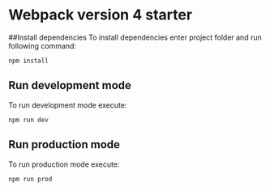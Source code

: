 # Webpack version 4 starter
##Install dependencies
To install dependencies enter project folder and run following command:
```
npm install
```
## Run development mode
To run development mode execute:
```
npm run dev
```
## Run production mode
To run production mode execute:
```
npm run prod
```

